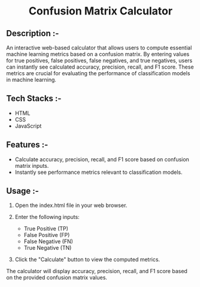 # <p align="center">Confusion Matrix Calculator</p>

## Description :-

An interactive web-based calculator that allows users to compute essential machine learning metrics based on a confusion matrix. By entering values for true positives, false positives, false negatives, and true negatives, users can instantly see calculated accuracy, precision, recall, and F1 score. These metrics are crucial for evaluating the performance of classification models in machine learning.

## Tech Stacks :-

- HTML
- CSS
- JavaScript

## Features :-

- Calculate accuracy, precision, recall, and F1 score based on confusion matrix inputs.
- Instantly see performance metrics relevant to classification models.

## Usage :-

1. Open the index.html file in your web browser.

2. Enter the following inputs:
   - True Positive (TP)
   - False Positive (FP)
   - False Negative (FN)
   - True Negative (TN)

3. Click the "Calculate" button to view the computed metrics.

The calculator will display accuracy, precision, recall, and F1 score based on the provided confusion matrix values.

